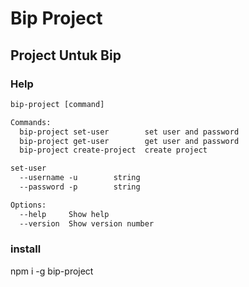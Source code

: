 # Bip Project

## Project Untuk Bip

### Help

```txt
bip-project [command]

Commands:
  bip-project set-user        set user and password
  bip-project get-user        get user and password
  bip-project create-project  create project

set-user
  --username -u        string
  --password -p        string

Options:
  --help     Show help                                                 [boolean]
  --version  Show version number                                       [boolean]
```

### install

npm i -g bip-project